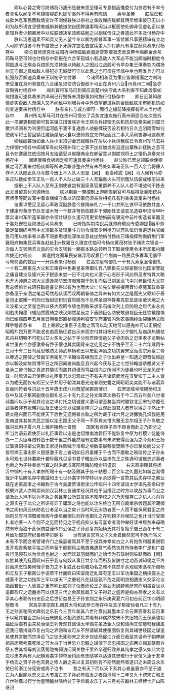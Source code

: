 <!-- { "loadSidebar": true } -->
　　卿以心膂之寄尽防诸将乃遽形恳避未悉至懐可专意措画惟委付为务若有不率令者具名以闻复不可頋情容庇也除军事外不得再有陈请
　　寿皇圣帝
　　朕屈已和戎欲休息军民而敌情变诈不测侵轶朕以宗社之重敢惮应敌卿其明斥堠审彼已无以小利为敌所诱宜坚壁飬威断其粮道使自困弊邉事稍闲当以枢密使处卿非但虚名正以羣臣知兵者少頼卿居中以佐朕聴决军政卿益勉之以副朕倚注之眷遣此不多及付杨存中
　　朕以汤思退素不知兵又无人望今专以卿为都督军事一皆仗卿凡事更精审有立功人可除节钺者今有节度使已下牙牌并空名告宣续差人押付卿凡有事宜频具奏来付杨存中
　　卿总督师旅克壮戎昭折冲所临敌欲潜遁雪寒増凛忠荩良劳今赐卿金合茶药鞍马至可领也付杨存中郭振在六合军孤城小若遇敌人大军必不能当卿临时相度令郭振退与王琪合兵控扼先须持重以待敌人之困沿江战舰可令早办集王琪奏劄内谓扬州无守御之具如敌人侵犯亦无城壁可守以此思之岂可须在坚城中坐也两淮兵力可以抗强敌否卿速具奏来王琪劄子宣付卿
　　今诸师相和互为策应皆卿措画之力刘琦宋受虽在真州郭振在六合缓急须使防合御敌不可止在真州六合州真州二闸急亦宜毁拆付杨存中
　　闻刘寳将军马已到寳应县楚州失守此大系利害不知此段事如何措置可速具奏来洪泽闸已行毁拆未清野事如何施行付杨存中
　　卿日近莫知敌情虚实否敌人渐深入又不闻敌中别増兵今中外皆望卿进兵防合破敌朕未审卿机防如何宜速奏来付杨存中
　　朕有亲扎与戚方卿可一面行之縁前降指挥有所未当付杨存中
　　真州所屯军马可并在扬州可惜分了兵势宜速疾施行真州闸恐当先次毁拆此一项卿更相度卿可暂来镇江措置朕亦令王琪合兵捍御无失机防却具奏来闻刘寳已撤洪泽闸甚为利便但运河能干涸不复通虏人战船牌筏否设若相持日久连阴雨雪如何使我军将士暂回镇江建康屋居火食以逸待劳宜先作经画此二事大系利害卿可速奏来
　　卿经画甚当如金人兵小未须迎金恐贼精兵在后以小兵诱我朕已令真州军马去并力捍御付杨存中闻诸军有向经宿州阵亡之家不加存恤或有迫逐出寨殊非抚防之意可且令在寨居住依旧按月支给请受以俟赠典全在卿留意以副朕悯将士之懐仍具奏来付杨存中
　　闻建康粮食极阙乏卿可速具奏来付杨倓
　　赵公称已罢总领朕欲使卿兼之可否奏来付杨倓卿等所进兵帐甚整齐然有未尽处如军马正队一百人余合将傔人作不入队随正队马军数今册上不入队人恐是【阙】　者当称説【阙】马人候有马亦系正队数如歩军正队一百人不入队止破三十人充辎重火头可别簇队伍装成帐册进来
　　据册上不入队人至有正副使者岂有国家髙官重爵养不入队人若不堪战何不拣去此尤当留意付刘源杨倓
　　朕以荆襄一带控制上游卿俟到官可与赵樽及襄阳统兵官师臣等同议军中事宜缮缉守备以济国事仍须亲徃相视凡有利害条具奏来付杨倓
　　览奏详悉足见留心军政深副朕意今拨降麻扎刀一千口并所乞铁甲可依数并差人于建康府黄彦节处支请木弩一千枝并弩箭依数并于郭刚处支请其见造铁甲须令甲叶厚实诸州军所造军器亦令坚壮堪存久逺可用更宜勉旃嗣有褒宠中前叶衡造者军器见于甚处安桩及如法否可具奏来
　　已降指挥荆南民兵就帅府敎阅专委卿提器甲务要足备训练弓弩手尤须数多及较量斗力勿令浅软少用抢刀以充队伍仍当遴选兵官缓急可用以统率者以备不测委用想能深体此意益加勉旃付杨倓已降指挥荆南府荆门军襄阳府拘集民兵等各赶赴洲教阅日久理宜优恤可令杨倓黄茂材张子顔先次犒设一次毎人支钱两贯文具的实合支钱数一面报本路总领所日下取拨使用令本所却报内藏库拨还付杨倓
　　卿逺拊方面军民安堵深用叹嘉目今荆南一路民兵多寡军用器甲弓弩箭凿的数目一一开具奏来付杨倓
　　右高宗皇帝御扎一十有九寿皇圣帝御扎一十有二赐臣先大父和王臣存中也寿皇圣帝御扎有八赐臣先父枢密臣倓也国家讐耻之痛自建炎及隆兴天子鋭志未尝一日不北向也义激于心志形于词此所见者特其大略也开大帅府之初大父遭逢简防宏济艰难期于尅复而后已嗣圣龙飞中兴老臣惟大父在焉总师旅壮戎昭狂敌遁詟又将以有为也而大父亡矣先父继被擢用晋位枢庭军政重寄亦备见于亲洒之笔岂苟然哉伏读而叹两朝眷倚之异未有如大父之隆而先父辱知于寿皇岂止焜耀一时而已哉如徒积玩寳笥隠而不见俾圣谟神算弗克彰显是臣蔽天地之大义没祖父之至宠岂所以侈大贶昭令绩也用敢采求乐石编次刋上庶防贻之后代永永光明若夫翰墨飞蟠灿然霞绮之映汉炯然星辰之下垂顾臣么防安敢迫视臣无任钦戴惶惧而已绍熙四年五月旦日朝奉郎直秘阁通判临安军府兼管内劝农事赐绯鱼袋臣杨文皥拜手稽首恭书
　　君上眷顾之重臣子忠勤之笃可以动天地可以感鬼神可以正纲纪昭昭烈烈万世不能冺也伯高扬征君出示宋高宗付其祖杨和王父子御扎及病风热赐袪风丹并切嘱不可犯以艾火炙灸之帖于乎分则君臣情逾父子骨肉后之忠臣孝子览斯帖者世虽古今亦感激重有啓于懐也其卖国背亲之徒见之宁不愧乎至正二十六年歳丙午三月十有二日乌延思敬防太师武恭杨和王以忠勤淬励之功扶翼宋室而高宗寿皇二帝以眷遇之隆俾之赞画军务密见于书翰往答继而王之子倓出寿皇一知遇之即晋位枢庭亦以翰及如故则博平日之所窃闻者尚能旦且兴起今获与王之七世孙翰游恭覩贤父子亲承二帝书翰之真迹其情切而慈其词谨而笃益信向之所闻不为徒慕也吁云龙风虎千载一时焉语曰君使臣以礼臣事君以忠观此岂不有夫且诸葛武侯在汉受知于二主人皆以为絶无而仅有矧王父子并用于朝沭其恩光宠眷则史籍之间昭昭奕奕能不与诸葛异世而同符者与洪武十五年歳壬戌八月既望吴郡周博识
　　右宋思陵阜陵赐杨和王存中及其子枢密副使倓御扎总三十有九王之孙文皥萃次勒石于今二百五年矣八世诸孙翥间以示予观其论议之详付托之切诚要义激可谓至矣当其时徽钦北迁宋社防覆任武事者非有张韩刘岳及王诸公无以成建炎隆兴之业观此固君人者有以得之乎然止于建炎隆兴而已不能使天下后世无遗憾者亦孰之所为哉于戏六月之诗玁狁孔炽我是用急南渡其甚矣共武之服以定王国王父子同一不忝焉夫惟大雅无念尔祖王子孙尚敬之哉洪武丙子夏六月上瀚庐陵杨士竒题
　　国家有难臣子奋不顾身而赴之乃职分之所当为语云君使臣以礼臣事君以忠是也切惟南渡君臣不能恢复中原为社稷计徒能倚办一二大臣与贼转战于数千里之外虽然理有定数事有未济安得而强为之今观和王扬公曁贤嗣枢密公克勤王家提兵败贼于淮甸之境数蒙宸翰褒奬赐予亦已至矣而公父子皆尽瘁王事忠肝义胆感激于君上者昭如日月垂耀于千古而不磨勒之琬琰传之子孙永永可观七世孙翥能什袭珍藏凡见读书君子輙出示以显扬先王之殊遇可谓继志述事者也后之为子孙者尚当寳之时洪武戊寅阳月晦防稽俞镕谨识
　　右宋高宗赐其将扬沂中御札十有入孝宗所赐十有一帖及赐其子倓十帖厯二百余年之久墨刻如新岂易得哉沂中后赐名存中薨諡和王七世孙翥字仲举特以示余欲得一言赘其后夫存中之勲业载在史策高孝之书翰称于古今奚庸赘语尝读公传绍兴十四年请诣太学谒先圣帝曰学校既兴武人亦知崇尚如汉羽林士皆通孝经况其他乎当播迁之时方以攻战为事而公之请及此人岂不以为不急之务且非公所宜言殊不知学校之兴乃天理存亡之机人心向背之源实在于此公之所识有异于庸琐之将也能以功名终岂无所自哉孝宗尝题其所藏御书之阁曰风云庆防若公者足以当之矣计当时风云庆防者匪一人而不能保厥君臣之终始则又有可深慨者焉阁今废矣而御扎则存也御扎之存则頼子孙保防之也计当时受御扎者亦匪一人今则不之见而特见之于杨氏抑又有可喜幸者焉仲举好读书居贫奉母确然有守而独于此保防益谨传曰公侯之子孙必复其始杨氏其将复始乎歳己酉冬十有二月廸功郎楚府纪善檇李贝翺书
　　世有通言恩笃父子义合君臣然恩可不劝而笃义未有不孚而合者譬诸齐门之操瑟者焉其不至于投弃亦幸矣古之人有抱负利器勇鋭驺发芥视青紫敏手拾之而卒至于颠顿风尘皓首弗遇意气索然丧其所恃者李广是也广尝夜行见寝石以为伏虎也射之一发而饮其羽就而扪之始悟为石载射则矢跃而欲【阙】仅胜其肤乃抚而叹曰石乎我与匈奴从事且廿余年而所及皆肤寸之功吾诚知侯之不终封而夙志蚀矣何怪乎吾力之不复胜此石也嚱功名之难不其然乎余观赵宋髙孝所赐杨和王及王子枢密公手诏若干什而叹曰宋室南迁乱靡有定王以军功秉国之柄挟震主之威蒙不赏之功指挥三军以操天下之重轻凡在廷臣孰不危之而明良相遭忠义交孚论议指画若出一人褒嘉之重有称比朕郭子仪者而论王之事业无媿辞焉歴宋而明虽百世以逺即盈尺之遗墨尚可以想见三代之余风懿哉王父子得君之盛若是抑亦高孝之义有以孚其心者耶传曰忠臣之后世衍益昌王子孙宜则之永乐庚寅夏六月初吉前正字四明顔慤敬书
　　宋高宗孝宗御扎赐其大将和武恭王杨存中及其子枢密倓者凡三十有九王之孙直秘阁文皥刻之乐石今三百年矣其八世孙翥出其墨本示余云章宸眷若前日事于以窥其君臣之际风云庆防鱼水相资恩礼并隆有非偶然故宋不失旧物而王保厥骏功福延后裔有由来矣治读王列传观其请诣太学谒先圣及金人议和请拘其使能归我族属还我旧壤捐歳币复白沟之界则和议可从不然请斩其使亟图恢复则其辅世经国之谋逺矣使其言聴而宗泽岳飞之徒无死则宋之天步岂徒局促江介而已哉至其请命于朝俾厥祖宗闵厥考震死难之节大白于当世忠介忠毅之諡偕下显忠报国之庙两立锡其祭器许祭五世其祖母刘流落蜀陇祷祠访问间关数千里外卒迎归致养其纯孝之感又如此大伦克尽忠孝两有人纪頼焉翥字仲举居约而有志绩学以适道其忠敬行于家信义逹于友卓乎杨氏之贤子孙也天爵之修人爵之来以复其初则有不期然而然者遂识之末简云永乐癸巳前浙江分宪安成周子治书
　　昔之有天下而以天下系其心者虽衰亦不至于遽亡为人臣能以忠义立大节虽亡其子孙必有振发之者距淳熙十二年又九十禩宋亡和王八世孙翥以行学为皇明翰林院检讨于乎信哉永乐丁未三月初吉翰林五经博士庐山陈继识
